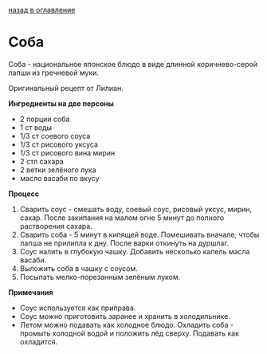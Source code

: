 [назад в оглавление](../content.md)

# Соба

Соба - национальное японское блюдо в виде длинной коричнево-серой лапши из гречневой муки.

Оригинальный рецепт от Лилиан.

**Ингредиенты на две персоны**
* 2 порции соба
* 1 ст воды
* 1/3 ст соевого соуса
* 1/3 ст рисового уксуса
* 1/3 ст рисового вина мирин
* 2 стл сахара
* 2 ветки зелёного лука
* масло васаби по вкусу

**Процесс**
1. Сварить соус - смешать воду, соевый соус, рисовый уксус, мирин, сахар. После закипания на малом огне 5 минут до полного растворения сахара.
2. Сварить соба - 5 минут в кипящей воде. Помешивать вначале, чтобы лапша не прилипла к дну. После варки откинуть на дуршлаг.
3. Соус налить в глубокую чашку. Добавить несколько капель масла васаби.
4. Выложить соба в чашку с соусом.
5. Посыпать мелко-порезанным зелёным луком.

**Примечания**
* Соус используется как приправа.
* Соус можно приготовить заранее и хранить в холодильнике.
* Летом можно подавать как холодное блюдо. Охладить соба - промыть холодной водой и положить лёд сверху. Подавать как охладится.
